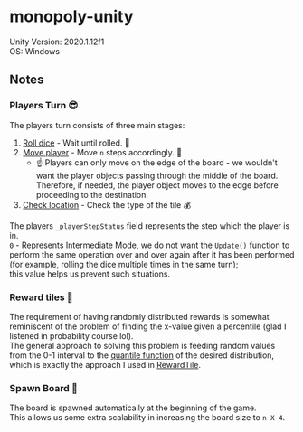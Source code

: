 # monopoly-unity
Unity Version: 2020.1.12f1  
OS: Windows
## Notes
### Players Turn :sunglasses:
 
The players turn consists of three main stages:
1. [Roll dice](Assets/Scripts/Dice/RollTheDice.cs) - Wait until rolled. :game_die:
2. [Move player](Assets/Scripts/Player/Mover.cs) - Move `n` steps accordingly. :feet:
    - :point_up:  Players can only move on the edge of the board - we wouldn't want the player objects passing through the middle of the board.  
    Therefore, if needed, the player object moves to the edge before proceeding to the destination.
3. [Check location](Assets/Scripts/Player/CheckLocation.cs) - Check the type of the tile :moneybag:

The players `_playerStepStatus` field represents the step which the player is in.  
`0` - Represents Intermediate Mode, we do not want the `Update()` function to perform the same operation over and over again after
 it has been performed (for example, rolling the dice multiple times in the same turn);  
this value helps us prevent such situations.

### Reward tiles :gift:

The requirement of having randomly distributed rewards is somewhat reminiscent of the problem of finding the x-value given a percentile (glad I listened in probability course lol).  
The general approach to solving this problem is feeding random values from the 0-1 interval to the [quantile function](https://en.wikipedia.org/wiki/Quantile_function) of the desired distribution,
which is exactly the approach I used in [RewardTile](Assets/Scripts/Tiles/RewardTile.cs).

### Spawn Board :repeat:

The board is spawned automatically at the beginning of the game.  
This allows us some extra scalability in increasing the board size to `n X 4`. 
